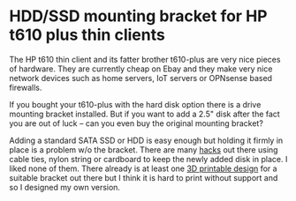 # HDD/SSD mounting bracket for HP t610 plus thin clients

The HP t610 thin client and its fatter brother t610-plus are very nice pieces of
hardware. They are currently cheap on Ebay and they make very nice network
devices such as home servers, IoT servers or OPNsense based firewalls. 

If you bought your t610-plus with the hard disk option there is a drive mounting
bracket installed. But if you want to add a 2.5" disk after the fact you are
out of luck – can you even buy the original mounting bracket? 

Adding a standard SATA SSD or HDD is easy enough but holding it firmly in place
is a problem w/o the bracket. There are many
[hacks](https://www.parkytowers.me.uk/thin/hp/t610/mods.shtml) out there using
cable ties, nylon string or cardboard to keep the newly added disk in place. I
liked none of them. There already is at least one [3D printable
design](https://www.thingiverse.com/thing:2891299) for a suitable bracket out
there but I think it is hard to print without support and so I designed my own
version.


